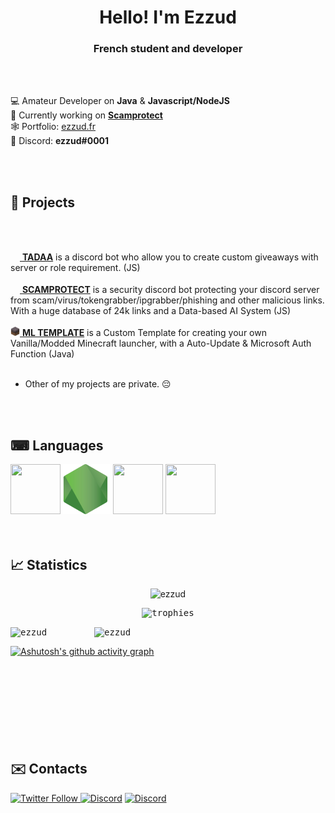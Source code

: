 <h1 align="center">Hello! I'm Ezzud</h1>
<h3 align="center">French student and developer</h3>
<br/><br/>

💻 Amateur Developer on <strong>Java</strong> & <strong>Javascript/NodeJS</strong><br />
💼 Currently working on <a target="blank" href="https://scamprotect.xyz/en/">**Scamprotect**</a><br />
🕸 Portfolio: <a href="https://ezzud.fr">ezzud.fr</a><br />
📨 Discord: **ezzud#0001**<br />

<br/><br/>
## 📕 Projects


<br/><br/>


<a href="https://github.com/Ezzud/tadaa"><img src="https://ezzud.fr/portfolio/attachments/bots/tadaa.png" width="15px" height="15px"/> <strong>TADAA</strong></a> is a discord bot who allow you to create custom giveaways with server or role requirement. (JS)
<br/><br/>
<a href="https://scamprotect.xyz"><img src="https://ezzud.fr/portfolio/attachments/bots/scamprotect.png" width="15px" height="15px"/> <strong>SCAMPROTECT</strong></a> is a security discord bot protecting your discord server from scam/virus/tokengrabber/ipgrabber/phishing and other malicious links. With a huge database of 24k links and a Data-based AI System (JS)
<br/><br/>
<a href="https://github.com/Ezzud/minecraftlauncher-template"><img src="https://github.com/Ezzud/minecraftlauncher-template/raw/main/launcher/src/fr/ezzud/defaultlauncher/resources/icon.png" width="15px" height="15px"/> <strong>ML TEMPLATE</strong></a> is a Custom Template for creating your own Vanilla/Modded Minecraft launcher, with a Auto-Update & Microsoft Auth Function (Java)
<br/><br/>
- Other of my projects are private. 😔


<br/><br/>


## ⌨ Languages
<img src="https://upload.wikimedia.org/wikipedia/commons/thumb/9/99/Unofficial_JavaScript_logo_2.svg/480px-Unofficial_JavaScript_logo_2.svg.png" width="80px" height="80px" /><img src="https://raw.githubusercontent.com/github/explore/80688e429a7d4ef2fca1e82350fe8e3517d3494d/topics/nodejs/nodejs.png" width="80px" height="80px" /> <img src="https://cdn-icons-png.flaticon.com/512/226/226777.png" width="80px" height="80px" /> <img src="http://pngimg.com/uploads/php/php_PNG25.png" width="80px" height="80px" />
<br/><br/><br/>
## 📈 Statistics 

<p align="center"> <img src="https://komarev.com/ghpvc/?username=Ezzud&label=PROFILE+VIEWS&color=4B18B8&style=square" alt="ezzud" /> </p>
<pre align="center"><img  src="https://github-profile-trophy.vercel.app/?username=Ezzud&theme=tokyonight" alt="trophies" /></pre>

<pre><img align="center" src="https://github-readme-stats.vercel.app/api/top-langs/?username=ezzud&theme=tokyonight" alt="ezzud" />         <img align="center" src="https://github-readme-stats.vercel.app/api?username=Ezzud&amp;show_icons=true&amp;theme=tokyonight" alt="ezzud" /></pre>
[![Ashutosh's github activity graph](https://activity-graph.herokuapp.com/graph?username=Ezzud&bg_color=333a9e&color=ffffff&line=5350fb&point=52fcff&area=true&hide_border=true)](https://github.com/ashutosh00710/github-readme-activity-graph)
<br/><br/><br/><br/><br/><br/><br/><br/><br/>

## ✉️ Contacts
<p align="left">
<a href="https://twitter.com/ezzud_"><img alt="Twitter Follow" src="https://img.shields.io/twitter/follow/ezzud_?color=%231DA1F2&logo=twitter&style=for-the-badge"> </a> 
<a href="https://discord.gg/ezzud"><img alt="Discord"  src="https://img.shields.io/badge/DISCORD-ezzud%230001-%237289DA?style=for-the-badge&logo=discord"></a>
<a href="https://instagram.com/ezzud_dev"><img alt="Discord"  src="https://img.shields.io/badge/INSTAGRAM-ezzud_dev-%23E03DEA?style=for-the-badge&logo=instagram"></a>

